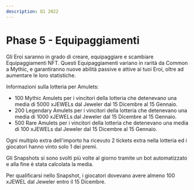 ```yaml
---
description: Q1 2022
---
```


# Phase 5 - Equipaggiamenti

Gli Eroi saranno in grado di creare, equipaggiare e scambiare Equipaggiamenti NFT. Questi Equipaggiamenti variano in rarità da Common a Mythic, e garantiranno nuove abilità passive e attive ai tuoi Eroi, oltre ad aumentare le loro statistiche.

Informazioni sulla lotteria per Amulets:

* 100 Mythic Amulets per i vincitori della lotteria che detenevano una media di 5000 xJEWELs dal Jeweler dal 15 Dicembre al 15 Gennaio.
* 200 Legendary Amulets per i vincitori della lotteria che detenevano una media di 1000 xJEWELs dal Jeweler dal 15 Dicembre al 15 Gennaio.
* 500 Rare Amulets per i vincitori della lotteria che detenevano una media di 100 xJEWELs dal Jeweler dal 15 Dicembre al 15 Gennaio.

Ogni multiplo extra dell'importo ha ricevuto 2 tickets extra nella lotteria ed i giocatori hanno vinto solo 1 dei premi.

Gli Snapshots si sono svolti più volte al giorno tramite un bot automatizzato e alla fine è stata calcolata la media.

Per qualificarsi nello Snapshot, i giocatori dovevano avere almeno 100 xJEWEL dal Jeweler entro il 15 Dicembre.
